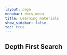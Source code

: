 ```yaml
---
layout: page
menubar: docs_menu
title: Learning materials
show_sidebar: false
toc: true
---
```

## Depth First Search
